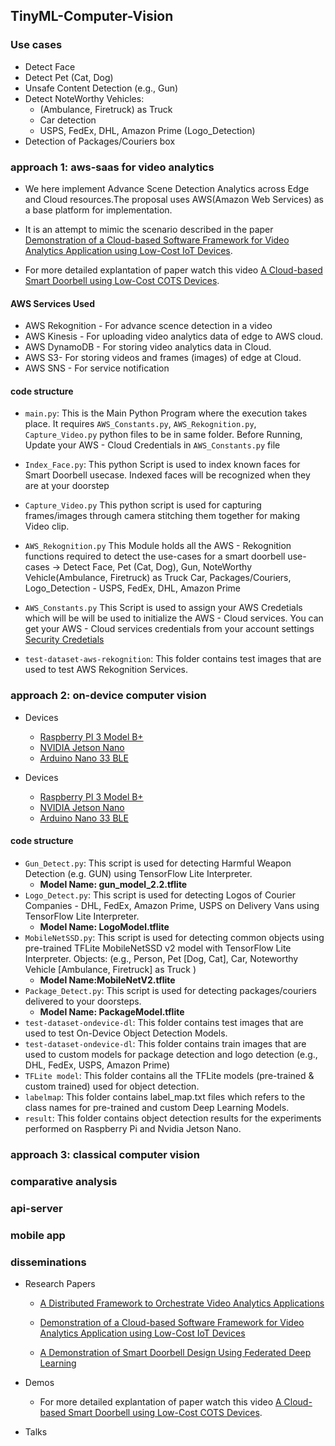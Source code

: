 ## TinyML-Computer-Vision

### Use cases

- Detect Face
- Detect Pet (Cat, Dog) 
- Unsafe Content Detection (e.g., Gun)
- Detect NoteWorthy Vehicles:
  - (Ambulance, Firetruck) as Truck
  - Car detection
  - USPS, FedEx, DHL, Amazon Prime (Logo_Detection)
- Detection of Packages/Couriers box

### approach 1: aws-saas for video analytics
    
 - We here implement Advance Scene Detection Analytics across Edge and Cloud resources.The proposal uses AWS(Amazon Web Services) as a base platform for implementation.

 - It is an attempt to mimic the scenario described in the paper [Demonstration of a Cloud-based Software Framework for Video Analytics Application using Low-Cost IoT Devices](https://arxiv.org/abs/2010.07680).

- For more detailed explantation of paper watch this video [A Cloud-based Smart Doorbell using Low-Cost COTS  Devices](https://www.youtube.com/watch?v=42mx4Z2PDwA).


#### AWS Services Used

 -  AWS Rekognition - For advance scence detection in a video
 -  AWS Kinesis - For uploading video analytics data of edge to AWS cloud.
 -  AWS DynamoDB - For storing video analytics data in Cloud.
 -  AWS S3- For storing videos and frames (images) of edge at Cloud.
 -  AWS SNS - For service notification
    


#### code structure

  - `main.py`:
    This is the Main Python Program where the execution takes place. It requires `AWS_Constants.py`, `AWS_Rekognition.py`, `Capture_Video.py` python files to be in same folder. Before Running, Update your AWS - Cloud Credentials in `AWS_Constants.py` file

  -  `Index_Face.py`:
      This python Script is used to index known faces for Smart Doorbell usecase. 
      Indexed faces will be recognized when they are at your doorstep 

  -  `Capture_Video.py`
     This python script is used for capturing frames/images through camera stitching them together for making Video clip.

  -  `AWS_Rekognition.py`
     This Module holds all the AWS - Rekognition functions required to detect the  use-cases for a smart doorbell
     use-cases -> Detect Face, Pet (Cat, Dog), Gun, NoteWorthy Vehicle(Ambulance, Firetruck) as Truck
     Car, Packages/Couriers, Logo_Detection - USPS, FedEx, DHL, Amazon Prime

  -  `AWS_Constants.py`
    This Script is used to assign your AWS Credetials  which will be will be used to initialize the AWS - Cloud services. You can get your AWS - Cloud services credentials from your account settings  
    [Security Credetials](https://console.aws.amazon.com/iam/home?region=us-east-1#/security_credentials)

  -   `test-dataset-aws-rekognition`: 
    This folder contains test images that are used to test        AWS Rekognition Services.
 


### approach 2: on-device computer vision
 - Devices 
   - [Raspberry PI 3 Model B+](https://www.amazon.in/gp/product/B07BDR5PDW/ref=ppx_yo_dt_b_search_asin_title?ie=UTF8&psc=1)
   - [NVIDIA Jetson Nano](https://www.amazon.in/gp/product/B07PZHBDKT/ref=ppx_yo_dt_b_search_asin_title?ie=UTF8&psc=1)
   - [Arduino Nano 33 BLE](http://store.arduino.cc/products/arduino-nano-33-ble)

- Devices
  - [Raspberry PI 3 Model B+](https://www.amazon.in/gp/product/B07BDR5PDW/ref=ppx_yo_dt_b_search_asin_title?ie=UTF8&psc=1)
  - [NVIDIA Jetson Nano](https://www.amazon.in/gp/product/B07PZHBDKT/ref=ppx_yo_dt_b_search_asin_title?ie=UTF8&psc=1)
  - [Arduino Nano 33 BLE](http://store.arduino.cc/products/arduino-nano-33-ble)

#### code structure

 - `Gun_Detect.py`:
    This script is used for detecting Harmful Weapon Detection (e.g. GUN) using TensorFlow Lite Interpreter.
    - **Model Name: gun_model_2.2.tflite**
 - `Logo_Detect.py`:
    This script is used for detecting Logos of Courier Companies - DHL, FedEx, Amazon Prime, USPS on Delivery Vans
    using TensorFlow Lite Interpreter.  
    - **Model Name: LogoModel.tflite**
 - `MobileNetSSD.py`:
    This script is used for detecting common objects using pre-trained TFLite MobileNetSSD v2 model with TensorFlow Lite Interpreter.
    Objects: (e.g., Person, Pet [Dog, Cat], Car, Noteworthy Vehicle [Ambulance, Firetruck] as Truck )
    - **Model Name:MobileNetV2.tflite**
 - `Package_Detect.py`:
    This script is used for detecting packages/couriers delivered to your doorsteps.
    - **Model Name: PackageModel.tflite**
 - `test-dataset-ondevice-dl`:
    This folder contains test images that are used to test On-Device Object Detection Models.
 - `test-dataset-ondevice-dl`:
    This folder contains train images that are used to custom models for package detection and logo detection (e.g., DHL, FedEx, USPS, Amazon Prime)
 - `TFLite model`:
    This folder contains all the TFLite models (pre-trained & custom trained) used for object detection.    
 - `labelmap`:
    This folder contains label_map.txt files which refers to the class names for pre-trained and custom Deep Learning Models.
 - `result`:
    This folder contains object detection results for the experiments performed on Raspberry Pi and Nvidia Jetson Nano.



### approach 3: classical computer vision


### comparative analysis


### api-server

### mobile app
 
### disseminations

- Research Papers
  - [A Distributed Framework to Orchestrate Video Analytics Applications](https://arxiv.org/abs/2009.09065)
  
  - [Demonstration of a Cloud-based Software Framework for Video Analytics Application using Low-Cost IoT Devices](https://arxiv.org/abs/2010.07680)

  - [A Demonstration of Smart Doorbell Design Using Federated Deep Learning](https://arxiv.org/abs/2010.09687)

- Demos
  - For more detailed explantation of paper watch this video [A Cloud-based Smart Doorbell using Low-Cost COTS  Devices](https://www.youtube.com/watch?v=42mx4Z2PDwA).


- Talks


